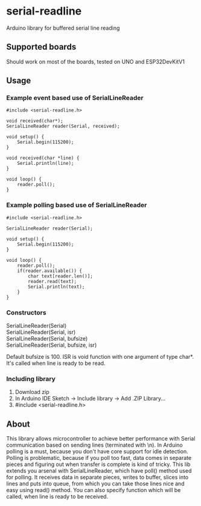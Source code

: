 # serial-readline
Arduino library for buffered serial line reading

## Supported boards
Should work on most of the boards, tested on UNO and ESP32DevKitV1

## Usage
### Example event based use of SerialLineReader
```
#include <serial-readline.h>

void received(char*);
SerialLineReader reader(Serial, received);

void setup() {
	Serial.begin(115200);
}

void received(char *line) {
	Serial.println(line);
}

void loop() {
	reader.poll();
}
```

### Example polling based use of SerialLineReader
```
#include <serial-readline.h>

SerialLineReader reader(Serial);

void setup() {
	Serial.begin(115200);
}

void loop() {
	reader.poll();
	if(reader.available()) {
		char text[reader.len()];
		reader.read(text);
		Serial.println(text);
	}
}
```

### Constructors

SerialLineReader(Serial)</br>
SerialLineReader(Serial, isr)</br>
SerialLineReader(Serial, bufsize)</br>
SerialLineReader(Serial, bufsize, isr)</br>

Default bufsize is 100. ISR is void function with one argument of type char*. It's called when line is ready to be read.

### Including library
1. Download zip
2. In Arduino IDE
   Sketch -> Include library -> Add .ZIP Library...
3. #include <serial-readline.h>

## About
This library allows microcontroller to achieve better performance with Serial communication based on sending lines (terminated with \n). In Arduino polling is a must, because you don't have core support for idle detection. Polling is problematic, because if you poll too fast, data comes in separate pieces and figuring out when transfer is complete is kind of tricky. This lib extends you arsenal with SerialLineReader, which have poll() method used for polling. It receives data in separate pieces, writes to buffer, slices into lines and puts into queue, from which you can take those lines nice and easy using read() method. You can also specify function which will be called, when line is ready to be received.
 
 
 
 
 
 
 
 
